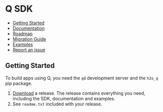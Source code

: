 # Q SDK

- [Getting Started](#getting-started)
- [Documentation](https://h2oai.github.io/qd/)
- [Roadmap](https://github.com/h2oai/qd/wiki/Roadmap)
- [Migration Guide](https://h2oai.github.io/qd/#migration-guide)
- [Examples](https://h2oai.github.io/qd/#migration-guide)
- [Report an issue](https://github.com/h2oai/qd/issues)

## Getting Started

To build apps using Q, you need the `qd` development server and the `h2o_q` pip package.

1. [Download](https://github.com/h2oai/qd/releases) a release. The release contains everything you need, including the SDK, documentation and examples.
2. See `readme.txt` included with your release.
